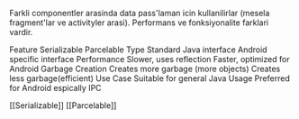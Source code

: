 Farkli componentler arasinda data pass'laman icin kullanilirlar (mesela fragment'lar ve activityler arasi). 
Performans ve fonksiyonalite farklari vardir.

Feature                      Serializable                                                Parcelable
Type                           Standard Java interface                            Android specific interface
Performance              Slower, uses reflection                              Faster, optimized for Android
Garbage Creation      Creates more garbage (more objects)     Creates less garbage(efficient)
Use Case                    Suitable for general Java Usage               Preferred for Android espically IPC 

[[Serializable]]
[[Parcelable]]
